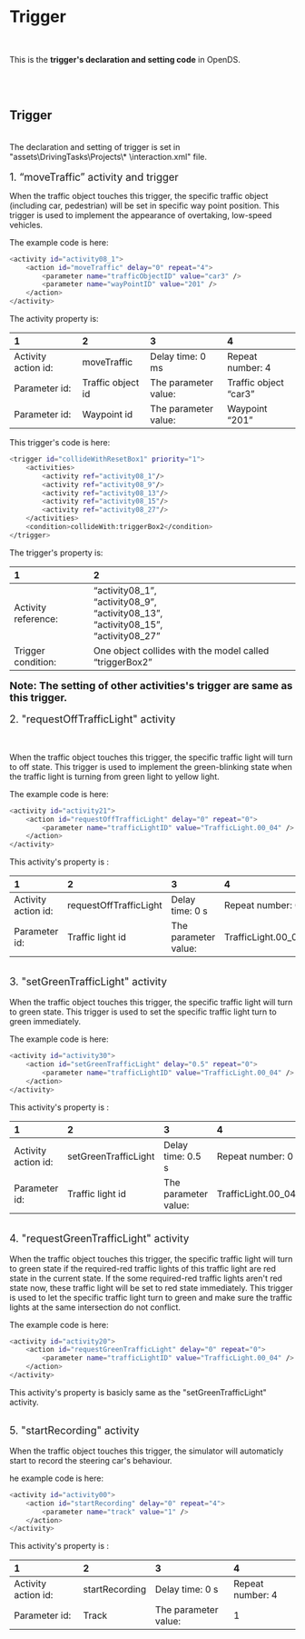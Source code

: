 # Trigger
<br>

This is the **trigger's declaration and setting code** in OpenDS.

<br>
<br>


Trigger
-----------
<br>
The declaration and setting of trigger is set in "assets\DrivingTasks\Projects\*
\interaction.xml" file.

<br>
<br>
<font size=4.5> 1. “moveTraffic” activity and trigger</font>


When the traffic object touches this trigger, the specific traffic object (including car, pedestrian) will be set in specific way point position. This trigger is used to implement the appearance of overtaking, low-speed vehicles.


The example code is here:

```bash
<activity id="activity08_1">
    <action id="moveTraffic" delay="0" repeat="4">
        <parameter name="trafficObjectID" value="car3" />
        <parameter name="wayPointID" value="201" />
    </action>
</activity>
```

The activity property is:

1 | 2 | 3 | 4
:- | :- | :- | :-
Activity action id:| moveTraffic	|Delay time: 0 ms|	Repeat number: 4
Parameter id:	|Traffic object id	|The parameter value:|	Traffic object “car3”
Parameter id:|Waypoint id	|The parameter value:	|Waypoint “201”

This trigger's code is here:
```bash
<trigger id="collideWithResetBox1" priority="1">			
    <activities>
        <activity ref="activity08_1"/>
        <activity ref="activity08_9"/>
        <activity ref="activity08_13"/>				
        <activity ref="activity08_15"/>
        <activity ref="activity08_27"/>
    </activities>						
    <condition>collideWith:triggerBox2</condition>
</trigger>

```

The trigger's property is:

1 | 2
:- | :-
Activity reference:|	“activity08_1”,<br> “activity08_9”,<br> “activity08_13”,<br> “activity08_15”,<br> “activity08_27”
Trigger condition:|	One object collides with the model called “triggerBox2”

**<font size=4>
Note: The setting of other activities's trigger are same as this trigger.</font>**
<br>
<br>
<font size=4.5> 2. "requestOffTrafficLight" activity</font>

<br>
<br>
When the traffic object touches this trigger, the specific traffic light will turn to off state. This trigger is used to implement the green-blinking state when the traffic light is turning from green light to yellow light.

The example code is here:


```bash
<activity id="activity21">
    <action id="requestOffTrafficLight" delay="0" repeat="0">
        <parameter name="trafficLightID" value="TrafficLight.00_04" />
    </action>
</activity>

```
This activity's property is :

1 | 2 | 3 | 4
:- | :- | :- | :-
Activity action id:| requestOffTrafficLight	|Delay time: 0 s|	Repeat number: 0
Parameter id:	|Traffic light id	|The parameter value:|	TrafficLight.00_04


<br>
<font size=4.5> 3. "setGreenTrafficLight" activity</font>

<br>
<br>
When the traffic object touches this trigger, the specific traffic light will turn to green state. This trigger is used to set the specific traffic light turn to green immediately.

The example code is here:


```bash
<activity id="activity30">
    <action id="setGreenTrafficLight" delay="0.5" repeat="0">
        <parameter name="trafficLightID" value="TrafficLight.00_04" />
    </action>
</activity>

```
This activity's property is :

1 | 2 | 3 | 4
:- | :- | :- | :-
Activity action id:| setGreenTrafficLight	|Delay time: 0.5 s|	Repeat number: 0
Parameter id:	|Traffic light id	|The parameter value:|	TrafficLight.00_04


<br>
<font size=4.5> 4. "requestGreenTrafficLight" activity</font>

<br>
<br>
When the traffic object touches this trigger, the specific traffic light will turn to green state if the required-red traffic lights of this traffic light are red state in the current state. If the some required-red traffic lights aren't red state now, these traffic light will be set to red state immediately. This trigger is used to let the specific traffic light turn to green and make sure the traffic lights at the same intersection do not conflict.

The example code is here:


```bash
<activity id="activity20">
    <action id="requestGreenTrafficLight" delay="0" repeat="0">
        <parameter name="trafficLightID" value="TrafficLight.00_04" />
    </action>
</activity>

```

This activity's property is basicly same as the "setGreenTrafficLight" activity.

<br>
<font size=4.5> 5. "startRecording" activity</font>

<br>
<br>
When the traffic object touches this trigger, the simulator will automaticly start to record the steering car's behaviour.

he example code is here:


```bash
<activity id="activity00">
    <action id="startRecording" delay="0" repeat="4">
        <parameter name="track" value="1" />
    </action>
</activity>

```
This activity's property is :

1 | 2 | 3 | 4
:- | :- | :- | :-
Activity action id:| startRecording	|Delay time: 0 s|	Repeat number: 4
Parameter id:	|Track	|The parameter value:|	1
